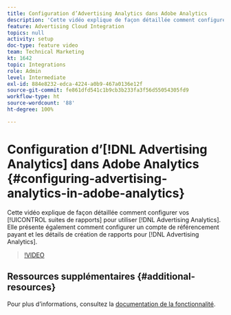 ```yaml
---
title: Configuration d’Advertising Analytics dans Adobe Analytics
description: 'Cette vidéo explique de façon détaillée comment configurer vos suites de rapports pour utiliser Advertising Analytics. Elle présente également comment configurer un compte de référencement payant et les détails de création de rapports pour Advertising Analytics. '
feature: Advertising Cloud Integration
topics: null
activity: setup
doc-type: feature video
team: Technical Marketing
kt: 1642
topic: Integrations
role: Admin
level: Intermediate
exl-id: 884e8232-edca-4224-a0b9-467a0136e12f
source-git-commit: fe861dfd541c1b9cb3b233fa3f56d55054305fd9
workflow-type: ht
source-wordcount: '88'
ht-degree: 100%

---
```


# Configuration d’[!DNL Advertising Analytics] dans Adobe Analytics {#configuring-advertising-analytics-in-adobe-analytics}

Cette vidéo explique de façon détaillée comment configurer vos [!UICONTROL suites de rapports] pour utiliser [!DNL Advertising Analytics]. Elle présente également comment configurer un compte de référencement payant et les détails de création de rapports pour [!DNL Advertising Analytics].

>[!VIDEO](https://video.tv.adobe.com/v/23119/?quality=12)

## Ressources supplémentaires {#additional-resources}

Pour plus d’informations, consultez la [documentation de la fonctionnalité](https://experienceleague.adobe.com/docs/analytics/integration/advertising-analytics/overview.html?lang=fr).
